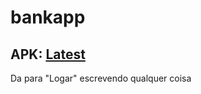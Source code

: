 # bankapp

## APK: [Latest](https://github.com/ImaniiTy/Bank-App-Example/releases/latest)

Da para "Logar" escrevendo qualquer coisa